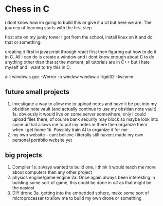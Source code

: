 # Chess in C
i dont know how im going to build this or give it a UI but here we are. 
The journey of learning starts with the first step

host site on my junky tower i got from the school, install linux on it and do that or something. 

creating it first in javascript through react first then figuring out how to do it in C.
All i can do is create a window and i dont know enough about C to do anything other than that at the moment, all tutorials are in C++ but i hate myself and i want to try this in C.



all: window.c
	gcc -Werror -o window window.c -lgdi32 -lwinmm



## future small projects
1. investigate a way to allow me to upload notes and have it be put into my obsidian note vault (and actually continue to use my obsitian note vault)
1a. obviously it would live on some server somewhere, only i could upload files there, of course bank security may block so maybe look into some ui that allows me to put my notes in there then organize them when i get home
1b. Possibly train AI to organize it for me
2. my own website - cant believe i literally still havent made my own personal portfolio website yet

## big projects
1. Compiler
1a: always wanted to build one, i think it would teach me more about computers than any other project
2. physics engine/game engine
2a. Once again always been interesting in building some sort of game, this could be done in c# as that might be the easiest
3. DIY drone
3a. getting into the embedded sphere, make some sort of microprocesser to allow me to build my own drone or something
